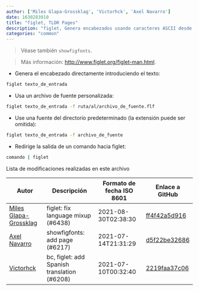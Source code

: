 ```yaml
---
author: ['Miles Glapa-Grossklag', 'Victorhck', 'Axel Navarro']
date: 1630283910
title: "figlet, TLDR Pages"
description: "figlet, Genera encabezados usando caracteres ASCII desde la entrada del usuario."
categories: "common"
---
```

> Véase también `showfigfonts`.

> Más información: <http://www.figlet.org/figlet-man.html>.

- Genera el encabezado directamente introduciendo el texto:

```bash
figlet texto_de_entrada
```

- Usa un archivo de fuente personalizada:

```bash
figlet texto_de_entrada -f ruta/al/archivo_de_fuente.flf
```

- Use una fuente del directorio predeterminado (la extensión puede ser omitida):

```bash
figlet texto_de_entrada -f archivo_de_fuente
```

- Redirige la salida de un comando hacia figlet:

```bash
comando | figlet
```
Lista de modificaciones realizadas en este archivo


Autor | Descripción | Formato de fecha ISO 8601 | Enlace a GitHub
------|-----|-----|-----
[Miles Glapa-Grossklag](mailto:miles@glapa-grossklag.com) | figlet: fix language mixup (#6438) | 2021-08-30T02:38:30 | [ff4f42a5d916](https://github.com/tldr-pages/tldr/commit/ff4f42a5d916056d4c2d30406e2300ca1c981ba5)
[Axel Navarro](mailto:navarroaxel@gmail.com) | showfigfonts: add page (#6217) | 2021-07-14T21:31:29 | [d5f22be32686](https://github.com/tldr-pages/tldr/commit/d5f22be326869ae289a49499fba5d5a11422bc96)
[Victorhck](mailto:victorhck@mailbox.org) | bc, figlet: add Spanish translation (#6208) | 2021-07-10T00:32:40 | [2219faa37c06](https://github.com/tldr-pages/tldr/commit/2219faa37c062ec1772cf79720c8dc6cdaa12726)

